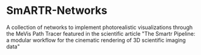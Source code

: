# SmARTR-Networks
A collection of networks to implement photorealistic visualizations through the MeVis Path Tracer featured in the scientific article "The Smartr Pipeline: a modular workflow for the cinematic rendering of 3D scientific imaging data"

